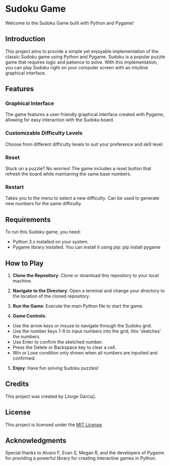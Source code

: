 # Sudoku Game

Welcome to the Sudoku Game built with Python and Pygame!

## Introduction

This project aims to provide a simple yet enjoyable implementation of the classic Sudoku game using Python and Pygame. Sudoku is a popular puzzle game that requires logic and patience to solve. With this implementation, you can play Sudoku right on your computer screen with an intuitive graphical interface.

## Features

### Graphical Interface
The game features a user-friendly graphical interface created with Pygame, allowing for easy interaction with the Sudoku board.

### Customizable Difficulty Levels
Choose from different difficulty levels to suit your preference and skill level.

### Reset
Stuck on a puzzle? No worries! The game includes a reset button that refresh the board while maintaning the same base numbers.

### Restart
Takes you to the menu to select a new difficulty. Can be used to generate new numbers for the same difficulty. 

## Requirements

To run this Sudoku game, you need:

- Python 3.x installed on your system.
- Pygame library installed. You can install it using pip:
pip install pygame


## How to Play

1. **Clone the Repository**: Clone or download this repository to your local machine.

2. **Navigate to the Directory**: Open a terminal and change your directory to the location of the cloned repository.

3. **Run the Game**: Execute the main Python file to start the game.
   
5. **Game Controls**:
- Use the arrow keys or mouse to navigate through the Sudoku grid.
- Use the number keys 1-9 to input numbers into the grid, this 'sketches' the numbers.
- Use Enter to confirm the sketched number.
- Press the Delete or Backspace key to clear a cell.
- Win or Lose condition only shown when all numbers are inputted and confirmed.

5. **Enjoy**: Have fun solving Sudoku puzzles!

## Credits

This project was created by [Jorge Garcia].

## License

This project is licensed under the [MIT License](LICENSE).

## Acknowledgments

Special thanks to Alvaro F, Evan S, Megan R, and the developers of Pygame for providing a powerful library for creating interactive games in Python.


